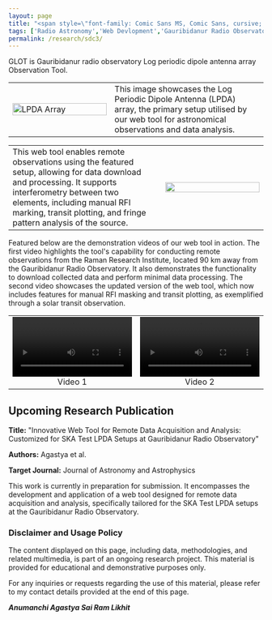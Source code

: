 ```yaml
---
layout: page
title: "<span style=\"font-family: Comic Sans MS, Comic Sans, cursive; font-size:32px;\"> SKAO Science Data Challenge 3b - Inference </span> "
tags: ['Radio Astronomy','Web Devlopment','Gauribidanur Radio Observatory']
permalink: /research/sdc3/
---
```


GLOT is Gauribidanur radio observatory Log periodic dipole antenna array Observation Tool.

<table style="width: 100%;">
<tr>

<td style="width: 40%;"> <!-- Image cell with 40% width -->
<img src="https://github.com/astropi-b/astropi-b.github.io/assets/78492090/df92c0fe-9668-4366-a0d1-5af24bbda480" alt="LPDA Array" style="width: 100%;">
</td>
<td valign="middle" style="width: 60%;"> <!-- Text cell with 60% width -->
This image showcases the Log Periodic Dipole Antenna (LPDA) array, the primary setup utilised by our web tool for astronomical observations and data analysis.
</td>

</tr>
</table>

<table style="width: 100%;">
<tr>
<td valign="middle" style="width: 60%;"> <!-- Text cell with 60% width -->
This web tool enables remote observations using the featured setup, allowing for data download and processing. It supports interferometry between two elements, including manual RFI marking, transit plotting, and fringe pattern analysis of the source.
</td>

<td style="width: 40%;"> <!-- Image cell with 40% width -->
<img src="https://github.com/astropi-b/astropi-b.github.io/assets/78492090/12610403-bcdf-4bd0-9bfd-d41817f6c46d" style="width: 100%;">
</td>


</tr>
</table>




Featured below are the demonstration videos of our web tool in action. The first video highlights the tool's capability for conducting remote observations from the Raman Research Institute, located 90 km away from the Gauribidanur Radio Observatory. It also demonstrates the functionality to download collected data and perform minimal data processing. The second video showcases the updated version of the web tool, which now includes features for manual RFI masking and transit plotting, as exemplified through a solar transit observation.

<table style="width: 100%;">
  <tr>
    <!-- First Video -->
    <td style="width: 50%; text-align: center;">
      <video width="100%" controls>
        <source src="https://github.com/astropi-b/astropi-b.github.io/assets/78492090/e1e52533-297b-4744-b1f5-41eac8e80cee" type="video/mp4">
        Your browser does not support the video tag.
      </video>
      <div>Video 1</div>
    </td>
    <!-- Second Video -->
    <td style="width: 50%; text-align: center;">
      <video width="100%" controls>
        <source src="https://github.com/astropi-b/astropi-b.github.io/assets/78492090/31b67e30-f72c-4b32-b0b0-3b8099260d59" type="video/mp4">
        Your browser does not support the video tag.
      </video>
      <div>Video 2</div>
    </td>
  </tr>
</table>


## Upcoming Research Publication

**Title:** "Innovative Web Tool for Remote Data Acquisition and Analysis: Customized for SKA Test LPDA Setups at Gauribidanur Radio Observatory"

**Authors:** Agastya et al.

**Target Journal:** Journal of Astronomy and Astrophysics

This work is currently in preparation for submission. It encompasses the development and application of a web tool designed for remote data acquisition and analysis, specifically tailored for the SKA Test LPDA setups at the Gauribidanur Radio Observatory.

### Disclaimer and Usage Policy

The content displayed on this page, including data, methodologies, and related multimedia, is part of an ongoing research project. This material is provided for educational and demonstrative purposes only.

For any inquiries or requests regarding the use of this material, please refer to my contact details provided at the end of this page.


***Anumanchi Agastya Sai Ram Likhit***

 

